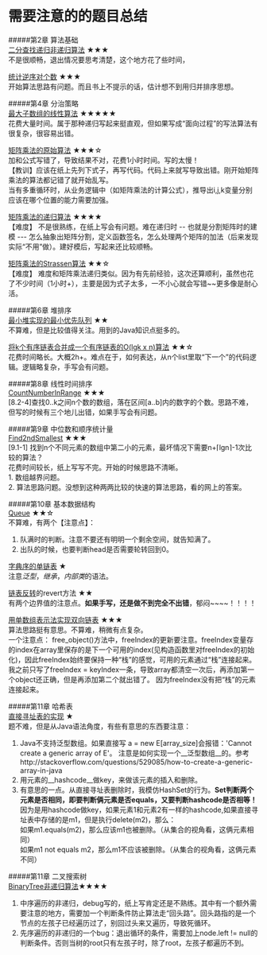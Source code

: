 需要注意的的题目总结
=
#####第2章 算法基础  
[二分查找递归非递归算法](https://github.com/zhuxiuwei/CLRS/blob/master/src/chap02_GettingStarted/prac235_BinarySearch.java) ★★★  
不是很顺畅，退出情况要思考清楚，这个地方花了些时间，  

[统计逆序对个数](https://github.com/zhuxiuwei/CLRS/blob/master/src/chap02_GettingStarted/Thinks24_Inversion_NiXuDui.java) ★★★  
开始算法思路有问题。而且书上不提示的话，估计想不到用归并排序思想。  

#####第4章 分治策略  
[最大子数组的线性算法](https://github.com/zhuxiuwei/CLRS/blob/master/src/chap04_DivideAndConquer/MaxSubArray_Lineary.java) ★★★★★  
 花费大量时间。属于那种递归写起来挺直观，但如果写成“面向过程”的写法算法有很复杂，很容易出错。  
 
 [矩阵乘法的原始算法](https://github.com/zhuxiuwei/CLRS/blob/master/src/chap04_DivideAndConquer/MatrixMultipleOriginal.java) ★★★☆  
  加和公式写错了，导致结果不对，花费1小时时间。写的太慢！  
  【教训】应该在纸上先列下式子，再写代码。代码上来就写导致出错。刚开始矩阵乘法的算法都记错了就开始乱写。  
当有多重循环时，从业务逻辑中（如矩阵乘法的计算公式），推导出i,j,k变量分别应该在哪个位置的能力需要加强。  

[矩阵乘法的递归算法](https://github.com/zhuxiuwei/CLRS/blob/master/src/chap04_DivideAndConquer/MatrixMultipleRecursive.java) ★★★★  
【难度】 不是很熟练，在纸上写会有问题。难在递归时 -- 也就是分割矩阵时的建模 --- 怎么抽象出矩阵分割，定义函数签名，怎么处理两个矩阵的加法（后来发现实际“不用”做）。建好模后，写起来还比较顺畅。  

[矩阵乘法的Strassen算法](https://github.com/zhuxiuwei/CLRS/blob/master/src/chap04_DivideAndConquer/MatrixMultipleStrassen.java) ★★☆  
【难度】 难度和矩阵乘法递归类似。因为有先前经验，这次还算顺利，虽然也花了不少时间（1小时+），主要是因为式子太多，一不小心就会写错~~更多像是耐心活。  

#####第6章 堆排序  
[最小堆实现的最小优先队列](https://github.com/zhuxiuwei/CLRS/blob/master/src/chap06_HeapSort/Prac653_PriorityQueueMinHeap.java) ★★  
不算难，但是比较值得关注。用到的Java知识点挺多的。  

[将k个有序链表合并成一个有序链表的O(lgk x n)算法](https://github.com/zhuxiuwei/CLRS/blob/master/src/chap06_HeapSort/Prac659_CombineKOrderedList.java) ★★☆  
花费时间略长。大概2h+。难点在于，如何表达，从n个list里取“下一个”的代码逻辑。逻辑略复杂，手写会有问题。  

#####第8章 线性时间排序  
[CountNumberInRange](https://github.com/zhuxiuwei/CLRS/blob/master/src/chap08_SortInLinerTime/CountNumberInRange.java) ★★★  
[8.2-4]查找0..k之间n个数的数组，落在区间[a..b]内的数字的个数。思路不难，但写的时候有三个地儿出错，如果手写会有问题。  

#####第9章 中位数和顺序统计量  
[Find2ndSmallest](https://github.com/zhuxiuwei/CLRS/blob/master/src/chap09_MediansAndOrderStatistics/Find2ndSmallest.java) ★★★  
[9.1-1] 找到n个不同元素的数组中第二小的元素，最坏情况下需要n+⌈lgn⌉-1次比较的算法？  
花费时间较长，纸上写写不完。开始的时候思路不清晰。  
	1. 数组越界问题。  
	2. 算法思路问题。没想到这种两两比较的快速的算法思路，看的网上的答案。  

#####第10章 基本数据结构  
[Queue](https://github.com/zhuxiuwei/CLRS/blob/master/src/chap10_ElementaryDataStructures/Queue.java) ★★☆  
不算难，有两个【注意点】：   
1. 队满时的判断。注意不要还有明明一个剩余空间，就告知满了。  
2. 出队的时候，也要判断head是否需要轮转回到0。  

[字典序的单链表](https://github.com/zhuxiuwei/CLRS/blob/master/src/chap10_ElementaryDataStructures/LinkedList_Sorted.java) ★  
注意*泛型*，*继承*，*内部类*的语法。  

[链表反转](https://github.com/zhuxiuwei/CLRS/blob/master/src/chap10_ElementaryDataStructures/LinkedList.java)的revert方法 ★★  
有两个边界值的注意点。__如果手写，还是做不到完全不出错__，郁闷~~~~！！！！  

[用单数组表示法实现双向链表](https://github.com/zhuxiuwei/CLRS/blob/master/src/chap10_ElementaryDataStructures/ObjectImplBySingleArray.java) ★★★  
算法思路挺有意思。不算难，稍微有点复杂。  
一个注意点： free_object()方法中，freeIndex的更新要注意。freeIndex变量存的index在array里保存的是下一个可用的index(见构造函数里对freeIndex的初始化)，因此freeIndex始终要保持一种“栈”的感觉，可用的元素通过“栈”连接起来。
我之前只写了freeIndex = keyIndex一条，导致array都清空一次后，再添加第一个object还正确，但是再添加第二个就出错了。 因为freeIndex没有把“栈”的元素连接起来。  

#####第11章 哈希表  
[直接寻址表的实现](https://github.com/zhuxiuwei/CLRS/blob/master/src/chap11_HashTables/DirectAddressTable.java) ★  
题不难，但是从Java语法角度，有些有意思的东西要注意：  
1. Java不支持泛型数组。如果直接写 a = new E[array_size]会报错：'Cannot create a generic array of E'。 注意是如何实现一个__泛型数组__的。参考http://stackoverflow.com/questions/529085/how-to-create-a-generic-array-in-java  
2. 用元素的__hashcode__做key，来做该元素的插入和删除。  
3. 有意思的一点。从直接寻址表删除时，我模仿HashSet的行为。__Set判断两个元素是否相同，即要判断俩元素是否equals，又要判断hashcode是否相等！__  
 	因为是用hashcode做key，如果元素1和元素2有一样的hashcode,如果直接寻址表中存储的是m1，但是执行delete(m2)，那么：  
 		如果m1.equals(m2)，那么应该m1也被删除。（从集合的视角看，这俩元素相同）  
 		如果m1 not equals m2，那么m1不应该被删除。（从集合的视角看，这俩元素不同）  

#####第11章 二叉搜索树  
[BinaryTree非递归算法](https://github.com/zhuxiuwei/CLRS/blob/master/src/chap12_BinarySearchTree/BinaryTree.java)★★★★  
1. 中序遍历的非递归，debug写的，纸上写肯定还是不熟练。其中有一个额外需要注意的地方，需要加一个判断条件防止算法走“回头路”。回头路指的是一个节点的左孩子已经遍历过了，别回过头来又遍历，导致死循环。  
2. 先序遍历的非递归的一个bug：退出循环的条件，需要加上node.left != null的判断条件。否则当树的root只有左孩子时，除了root，左孩子都遍历不到。
